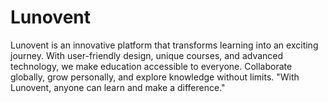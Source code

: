 # Lunovent
Lunovent is an innovative platform that transforms learning into an exciting journey. With user-friendly design, unique courses, and advanced technology, we make education accessible to everyone. Collaborate globally, grow personally, and explore knowledge without limits. "With Lunovent, anyone can learn and make a difference."
